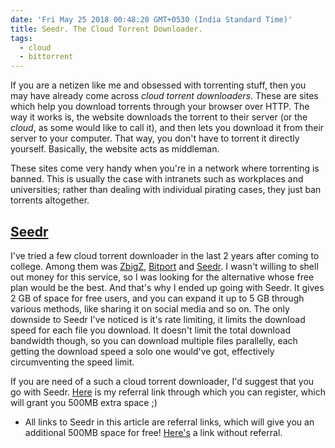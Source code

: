 ```yaml
---
date: 'Fri May 25 2018 00:48:20 GMT+0530 (India Standard Time)'
title: Seedr. The Cloud Torrent Downloader.
tags:
  - cloud
  - bittorrent
---
```


If you are a netizen like me and obsessed with torrenting stuff, then you may have already come across _cloud torrent downloaders_. These are sites which help you download torrents through your browser over HTTP. The way it works is, the website downloads the torrent to their server (or the _cloud_, as some would like to call it), and then lets you download it from their server to your computer. That way, you don't have to torrent it directly yourself. Basically, the website acts as middleman.

These sites come very handy when you're in a network where torrenting is banned. This is usually the case with intranets such as workplaces and universities; rather than dealing with individual pirating cases, they just ban torrents altogether.

## [Seedr](https://www.seedr.cc/?r=856262)

I've tried a few cloud torrent downloader in the last 2 years after coming to college. Among them was [ZbigZ](https://zbigz.com/), [Bitport](https://bitport.io/) and [Seedr](https://www.seedr.cc/?r=856262). I wasn't willing to shell out money for this service, so I was looking for the alternative whose free plan would be the best. And that's why I ended up going with Seedr. It gives 2 GB of space for free users, and you can expand it up to 5 GB through various methods, like sharing it on social media and so on. The only downside to Seedr I've noticed is it's rate limiting, it limits the download speed for each file you download. It doesn't limit the total download bandwidth though, so you can download multiple files parallelly, each getting the download speed a solo one would've got, effectively circumventing the speed limit.

If you are need of a such a cloud torrent downloader, I'd suggest that you go with Seedr. [Here](https://www.seedr.cc/?r=856262) is my referral link through which you can register, which will grant you 500MB extra space ;)

* All links to Seedr in this article are referral links, which will give you an additional 500MB space for free! [Here's](https://www.seedr.cc/) a link without referral.
